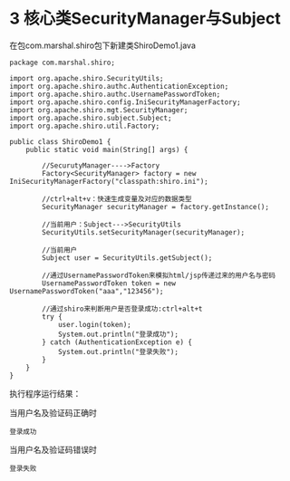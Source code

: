 # 3 核心类SecurityManager与Subject

在包com.marshal.shiro包下新建类ShiroDemo1.java

	package com.marshal.shiro;
	
	import org.apache.shiro.SecurityUtils;
	import org.apache.shiro.authc.AuthenticationException;
	import org.apache.shiro.authc.UsernamePasswordToken;
	import org.apache.shiro.config.IniSecurityManagerFactory;
	import org.apache.shiro.mgt.SecurityManager;
	import org.apache.shiro.subject.Subject;
	import org.apache.shiro.util.Factory;
	
	public class ShiroDemo1 {
	    public static void main(String[] args) {
	    
	        //SecurutyManager---->Factory
	        Factory<SecurityManager> factory = new IniSecurityManagerFactory("classpath:shiro.ini");
	        
	        //ctrl+alt+v：快速生成变量及对应的数据类型
	        SecurityManager securityManager = factory.getInstance();
	        
	        //当前用户：Subject--->SecurityUtils
	        SecurityUtils.setSecurityManager(securityManager);
	        
	        //当前用户
	        Subject user = SecurityUtils.getSubject();
	        
	        //通过UsernamePasswordToken来模拟html/jsp传递过来的用户名与密码
	        UsernamePasswordToken token = new UsernamePasswordToken("aaa","123456");
	        
	        //通过shiro来判断用户是否登录成功:ctrl+alt+t
	        try {
	            user.login(token);
	            System.out.println("登录成功");
	        } catch (AuthenticationException e) {
	            System.out.println("登录失败");
	        }
	    }
	}

执行程序运行结果：

当用户名及验证码正确时

    登录成功

当用户名及验证码错误时

    登录失败